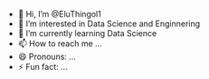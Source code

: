 - 👋 Hi, I’m @EluThingol1
- 👀 I’m interested in Data Science and Enginnering
- 🌱 I’m currently learning Data Science
- 📫 How to reach me ...
- 😄 Pronouns: ...
- ⚡ Fun fact: ...

<!---
EluThingol1/EluThingol1 is a ✨ special ✨ repository because its `README.md` (this file) appears on your GitHub profile.
You can click the Preview link to take a look at your changes.
--->
